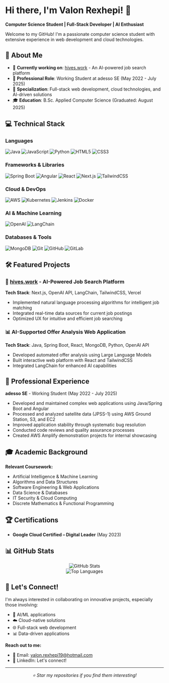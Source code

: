# Hi there, I'm Valon Rexhepi! 👋

**Computer Science Student | Full-Stack Developer | AI Enthusiast**

Welcome to my GitHub! I'm a passionate computer science student with extensive experience in web development and cloud technologies.

## 🚀 About Me

- 🎯 **Currently working on**: [hives.work](https://www.hives.work) - An AI-powered job search platform
- 💼 **Professional Role**: Working Student at adesso SE (May 2022 - July 2025)
- 🌟 **Specialization**: Full-stack web development, cloud technologies, and AI-driven solutions
- 🎓 **Education**: B.Sc. Applied Computer Science (Graduated: August 2025)

## 💻 Technical Stack

### Languages
![Java](https://img.shields.io/badge/Java-ED8B00?style=for-the-badge&logo=openjdk&logoColor=white)
![JavaScript](https://img.shields.io/badge/JavaScript-F7DF1E?style=for-the-badge&logo=JavaScript&logoColor=black)
![Python](https://img.shields.io/badge/Python-3776AB?style=for-the-badge&logo=python&logoColor=white)
![HTML5](https://img.shields.io/badge/HTML5-E34F26?style=for-the-badge&logo=html5&logoColor=white)
![CSS3](https://img.shields.io/badge/CSS3-1572B6?style=for-the-badge&logo=css3&logoColor=white)

### Frameworks & Libraries
![Spring Boot](https://img.shields.io/badge/Spring_Boot-6DB33F?style=for-the-badge&logo=spring-boot&logoColor=white)
![Angular](https://img.shields.io/badge/Angular-DD0031?style=for-the-badge&logo=angular&logoColor=white)
![React](https://img.shields.io/badge/React-20232A?style=for-the-badge&logo=react&logoColor=61DAFB)
![Next.js](https://img.shields.io/badge/Next.js-000000?style=for-the-badge&logo=next.js&logoColor=white)
![TailwindCSS](https://img.shields.io/badge/Tailwind_CSS-38B2AC?style=for-the-badge&logo=tailwind-css&logoColor=white)

### Cloud & DevOps
![AWS](https://img.shields.io/badge/Amazon_AWS-232F3E?style=for-the-badge&logo=amazon-aws&logoColor=white)
![Kubernetes](https://img.shields.io/badge/Kubernetes-326ce5?style=for-the-badge&logo=kubernetes&logoColor=white)
![Jenkins](https://img.shields.io/badge/Jenkins-D24939?style=for-the-badge&logo=jenkins&logoColor=white)
![Docker](https://img.shields.io/badge/Docker-2496ED?style=for-the-badge&logo=docker&logoColor=white)

### AI & Machine Learning
![OpenAI](https://img.shields.io/badge/OpenAI-412991?style=for-the-badge&logo=openai&logoColor=white)
![LangChain](https://img.shields.io/badge/LangChain-121212?style=for-the-badge&logo=chainlink&logoColor=white)

### Databases & Tools
![MongoDB](https://img.shields.io/badge/MongoDB-4EA94B?style=for-the-badge&logo=mongodb&logoColor=white)
![Git](https://img.shields.io/badge/Git-F05032?style=for-the-badge&logo=git&logoColor=white)
![GitHub](https://img.shields.io/badge/GitHub-100000?style=for-the-badge&logo=github&logoColor=white)
![GitLab](https://img.shields.io/badge/GitLab-330F63?style=for-the-badge&logo=gitlab&logoColor=white)

## 🛠️ Featured Projects

### 🤖 [hives.work](https://www.hives.work) - AI-Powered Job Search Platform
**Tech Stack**: Next.js, OpenAI API, LangChain, TailwindCSS, Vercel
- Implemented natural language processing algorithms for intelligent job matching
- Integrated real-time data sources for current job postings
- Optimized UX for intuitive and efficient job searching

### 📊 AI-Supported Offer Analysis Web Application
**Tech Stack**: Java, Spring Boot, React, MongoDB, Python, OpenAI API
- Developed automated offer analysis using Large Language Models
- Built interactive web platform with React and TailwindCSS
- Integrated LangChain for enhanced AI capabilities

## 🏢 Professional Experience

**adesso SE** - Working Student (May 2022 - July 2025)
- Developed and maintained complex web applications using Java/Spring Boot and Angular
- Processed and analyzed satellite data (JPSS-1) using AWS Ground Station, S3, and EC2
- Improved application stability through systematic bug resolution
- Conducted code reviews and quality assurance processes
- Created AWS Amplify demonstration projects for internal showcasing

## 🎓 Academic Background

**Relevant Coursework:**
- Artificial Intelligence & Machine Learning
- Algorithms and Data Structures
- Software Engineering & Web Applications
- Data Science & Databases
- IT Security & Cloud Computing
- Discrete Mathematics & Functional Programming

## 🏆 Certifications

- **Google Cloud Certified – Digital Leader** (May 2023)

## 📊 GitHub Stats

<div align="center">
  <img src="https://github-readme-stats.vercel.app/api?username=valonrexhepi23&show_icons=true&theme=radical" alt="GitHub Stats" />
</div>

<div align="center">
  <img src="https://github-readme-stats.vercel.app/api/top-langs/?username=valonrexhepi23&layout=compact&theme=radical" alt="Top Languages" />
</div>

## 🤝 Let's Connect!

I'm always interested in collaborating on innovative projects, especially those involving:
- 🤖 AI/ML applications
- ☁️ Cloud-native solutions
- 🌐 Full-stack web development
- 📊 Data-driven applications

**Reach out to me:**
- 📧 Email: [valon.rexhepi19@hotmail.com](mailto:valon.rexhepi19@hotmail.com)
- 💼 LinkedIn: Let's connect!

---

<div align="center">
  <i>⭐ Star my repositories if you find them interesting!</i>
</div>
